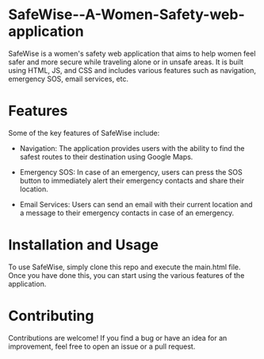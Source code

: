 # SafeWise--A-Women-Safety-web-application
SafeWise is a women's safety web application that aims to help women feel safer and more secure while traveling alone or in unsafe areas. It is built using HTML, JS, and CSS and includes various features such as navigation, emergency SOS, email services, etc.

# Features
Some of the key features of SafeWise include:

- Navigation: The application provides users with the ability to find the safest routes to their destination using Google Maps.

- Emergency SOS: In case of an emergency, users can press the SOS button to immediately alert their emergency contacts and share their location.

- Email Services: Users can send an email with their current location and a message to their emergency contacts in case of an emergency.


# Installation and Usage
To use SafeWise, simply clone this repo and execute the main.html file. Once you have done this, you can start using the various features of the application.

# Contributing
Contributions are welcome! If you find a bug or have an idea for an improvement, feel free to open an issue or a pull request.
